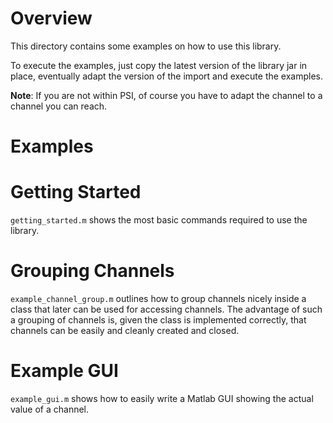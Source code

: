# Overview
This directory contains some examples on how to use this library.

To execute the examples, just copy the latest version of the library jar in place, eventually adapt the version of the import and execute the examples.

__Note__: If you are not within PSI, of course you have to adapt the channel to a channel you can reach.

# Examples
# Getting Started
`getting_started.m` shows the most basic commands required to use the library.

# Grouping Channels
`example_channel_group.m` outlines how to group channels nicely inside a class that later can be used for accessing channels.
The advantage of such a grouping of channels is, given the class is implemented correctly, that channels can be easily and cleanly created and closed.

# Example GUI
`example_gui.m` shows how to easily write a Matlab GUI showing the actual value of a channel.
